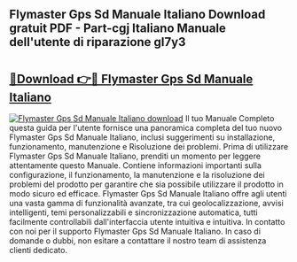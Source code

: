 ## Flymaster Gps Sd Manuale Italiano Download gratuit PDF - Part-cgj Italiano Manuale dell'utente di riparazione gI7y3

# <h2><a href="http://dfd8qbu.blite.top/?on=Flymaster+Gps+Sd+Manuale+Italiano">🔗Download 👉🔴 Flymaster Gps Sd Manuale Italiano</a></h2>

[![Flymaster Gps Sd Manuale Italiano download](https://i.imgur.com/lujVjoI.png)](http://dfd8qbu.blite.top/?on=Flymaster+Gps+Sd+Manuale+Italiano)
Il tuo Manuale Completo questa guida per l'utente fornisce una panoramica completa del tuo nuovo Flymaster Gps Sd Manuale Italiano, inclusi suggerimenti su installazione, funzionamento, manutenzione e Risoluzione dei problemi. Prima di utilizzare Flymaster Gps Sd Manuale Italiano, prenditi un momento per leggere attentamente questo Manuale. Contiene informazioni importanti sulla configurazione, il funzionamento, la manutenzione e la risoluzione dei problemi del prodotto per garantire che sia possibile utilizzare il prodotto in modo sicuro ed efficace. Flymaster Gps Sd Manuale Italiano offre agli utenti una vasta gamma di funzionalità avanzate, tra cui geolocalizzazione, avvisi intelligenti, temi personalizzabili e sincronizzazione automatica, tutti facilmente controllabili dall'interfaccia utente intuitiva e intuitiva. In contatto con noi per il supporto Flymaster Gps Sd Manuale Italiano. In caso di domande o dubbi, non esitare a contattare il nostro team di assistenza clienti dedicato.
